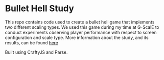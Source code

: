 # Bullet Hell Study

This repo contains code used to create a bullet hell game that implements two different scaling types. We used this game during my time at G-ScalE to conduct experiments observing player performance with respect to screen configuration and scale type. More information about the study, and its results, can be found [here](http://www.cas.mcmaster.ca/~teather/pdfs/GEM2014_poster1.pdf)

Built using CraftyJS and Parse.